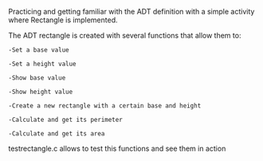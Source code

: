 Practicing and getting familiar with the ADT definition with a simple activity where Rectangle is implemented.

The ADT rectangle is created with several functions that allow them to:

    -Set a base value
    
    -Set a height value
    
    -Show base value
    
    -Show height value
    
    -Create a new rectangle with a certain base and height
    
    -Calculate and get its perimeter
    
    -Calculate and get its area
    

testrectangle.c allows to test this functions and see them in action
